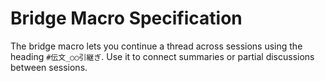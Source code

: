 # Bridge Macro Specification

The bridge macro lets you continue a thread across sessions using the heading
`#伝文_○○引継ぎ`.
Use it to connect summaries or partial discussions between sessions.
